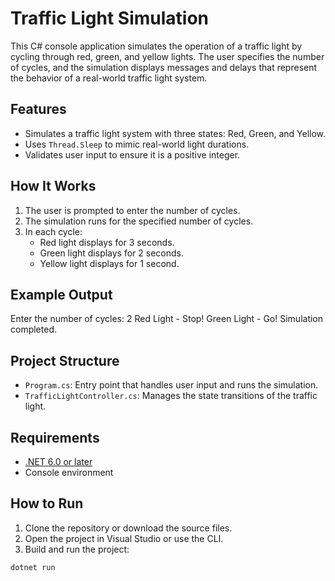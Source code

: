 # Traffic Light Simulation

This C# console application simulates the operation of a traffic light by cycling through red, green, and yellow lights. The user specifies the number of cycles, and the simulation displays messages and delays that represent the behavior of a real-world traffic light system.

## Features

- Simulates a traffic light system with three states: Red, Green, and Yellow.
- Uses `Thread.Sleep` to mimic real-world light durations.
- Validates user input to ensure it is a positive integer.

## How It Works

1. The user is prompted to enter the number of cycles.
2. The simulation runs for the specified number of cycles.
3. In each cycle:
   - Red light displays for 3 seconds.
   - Green light displays for 2 seconds.
   - Yellow light displays for 1 second.

## Example Output


Enter the number of cycles: 2
Red Light - Stop!
Green Light - Go!
Simulation completed.

## Project Structure

- `Program.cs`: Entry point that handles user input and runs the simulation.
- `TrafficLightController.cs`: Manages the state transitions of the traffic light.

## Requirements

- [.NET 6.0 or later](https://dotnet.microsoft.com/en-us/download)
- Console environment

## How to Run

1. Clone the repository or download the source files.
2. Open the project in Visual Studio or use the CLI.
3. Build and run the project:

```bash
dotnet run
